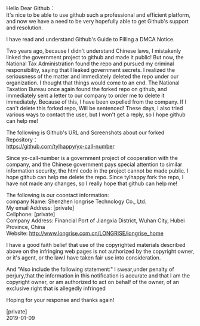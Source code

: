 Hello Dear Github：  
It's nice to be able to use github such a professional and efficient platform, and now we have a need to be very hopefully able to get Github's support and resolution.  

I have read and understand Github's Guide to Filling a DMCA Notice.  

Two years ago, because I didn't understand Chinese laws, I mistakenly linked the government project to github and made it public! But now, the National Tax Administration found the repo and pursued my criminal responsibility, saying that I leaked government secrets. I realized the seriousness of the matter and immediately deleted the repo under our organization. I thought that things would come to an end. The National Taxation Bureau once again found the forked repo on github, and immediately sent a letter to our company to order me to delete it immediately. Because of this, I have been expelled from the company. If I can't delete this forked repo, Will be sentenced! These days, I also tried various ways to contact the user, but I won't get a reply, so I hope github can help me!  

The following is Github's URL and Screenshots about our forked Repository：  
https://github.com/tylhappy/yx-call-number

Since yx-call-number is a government project of cooperation with the company, and the Chinese government pays special attention to similar information security, the html code in the project cannot be made public. I hope github can help me delete the repo. Since tylhappy fork the repo, I have not made any changes, so I really hope that github can help me!

The following is our coontact information:  
company Name: Shenzhen longrise Technology Co., Ltd.  
My email Address: [private]   
Cellphone: [private]   
Company Address: Financial Port of Jiangxia District, Wuhan City, Hubei Province, China  
Website: http://www.longrise.com.cn/LONGRISE/longrise_home

I have a good faith belief that use of the copyrighted materials described above on the infringing web pages is not authorized by the copyright owner, or it's agent, or the law.I have taken fair use into consideration.

And "Also include the following statement:" I swear,under penalty of perjury,that the information in this notification is accurate and that I am the copyright owner, or am authorized to act on behalf of the owner, of an exclusive right that is allegedly infringed

Hoping for your response and thanks again!

[private]  
2019-01-09
